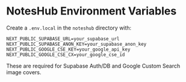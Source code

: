 # NotesHub Environment Variables

Create a `.env.local` in the `noteshub` directory with:

```
NEXT_PUBLIC_SUPABASE_URL=your_supabase_url
NEXT_PUBLIC_SUPABASE_ANON_KEY=your_supabase_anon_key
NEXT_PUBLIC_GOOGLE_CSE_KEY=your_google_api_key
NEXT_PUBLIC_GOOGLE_CSE_CX=your_google_cse_id
```

These are required for Supabase Auth/DB and Google Custom Search image covers. 